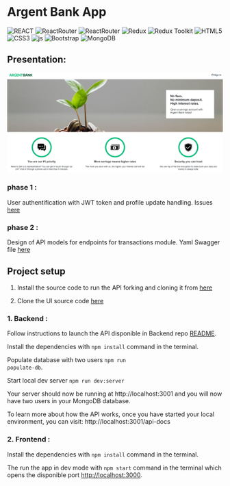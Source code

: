 # Argent Bank App

![REACT](https://img.shields.io/badge/React-303540?style=for-the-badge&logo=react&logoColor=61DAFB)
![ReactRouter](https://img.shields.io/badge/React_Router-ca4245?style=for-the-badge&logo=reactrouter&labelColor=000)
![ReactRouter](https://img.shields.io/badge/React_Secure_Storage-00bc77?style=for-the-badge&logo=react&labelColor=00bc77)
![Redux](https://img.shields.io/badge/redux-%23593d88.svg?style=for-the-badge&logo=redux&logoColor=white&labelColor=000)
![Redux Toolkit](https://img.shields.io/badge/Redux_Toolkit-303540?style=for-the-badge&logo=redux&logoColor=61DAFB)
![HTML5](https://img.shields.io/badge/HTML5-E34F26?style=for-the-badge&logo=html5&logoColor=white)
![CSS3](https://img.shields.io/badge/CSS3-1572B6?style=for-the-badge&logo=css3&logoColor=white)
![js](https://img.shields.io/badge/JavaScript-F7DF1E?style=for-the-badge&logo=javascript&logoColor=black)
![Bootstrap](https://img.shields.io/badge/Bootstrap-6f42c1?style=for-the-badge&logo=bootstrap&logoColor=white)
![MongoDB](https://img.shields.io/badge/MongoDB-%234ea94b.svg?style=for-the-badge&logo=mongodb&logoColor=white)

## Presentation:

![AB](screenshot.png)

### phase 1 :

User authentification with JWT token and profile update handling.
Issues [here](https://github.com/OpenClassrooms-Student-Center/Project-10-Bank-API/tree/master/.github/ISSUE_TEMPLATE)

### phase 2 :

Design of API models for endpoints for transactions module.
Yaml Swagger file [here](https://github.com/ZhannaZucher/argent-bank/blob/master/swagger.yaml)

## Project setup

1. Install the source code to run the API forking and cloning it from [here](https://github.com/OpenClassrooms-Student-Center/Project-10-Bank-API)

2. Clone the UI source code [here](https://github.com/ZhannaZucher/argent-bank.git)

### 1. Backend :

Follow instructions to launch the API disponible in Backend repo [README](https://github.com/OpenClassrooms-Student-Center/Project-10-Bank-API/blob/master/README.md).

Install the dependencies with <code>npm install</code> command in the terminal.

Populate database with two users <code>npm run populate-db</code>.

Start local dev server <code>npm run dev:server</code>

Your server should now be running at http://localhost:3001 and you will now have two users in your MongoDB database.

To learn more about how the API works, once you have started your local environment, you can visit: http://localhost:3001/api-docs

### 2. Frontend :

Install the dependencies with <code>npm install</code> command in the terminal.

The run the app in dev mode with <code>npm start</code> command in the terminal which opens the disponible port [http://localhost:3000](http://localhost:3000).
